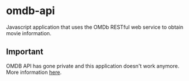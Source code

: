# omdb-api
Javascript application that uses the OMDb RESTful web service to obtain movie information.

## Important
OMDB API has gone private and this application doesn't work anymore. More information [here](https://www.patreon.com/posts/api-is-going-10743518).
